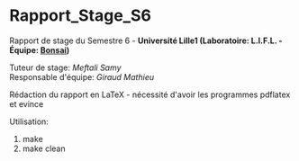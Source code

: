 Rapport_Stage_S6
================

Rapport de stage du Semestre 6 - **Université Lille1 (Laboratoire: L.I.F.L. - Équipe: [Bonsai](http://www.lifl.fr/bonsai/))**


Tuteur de stage: *Meftali Samy*  
Responsable d'équipe: *Giraud Mathieu*


Rédaction du rapport en LaTeX - nécessité d'avoir les programmes pdflatex et evince


Utilisation:
1.	make
2.	make clean
